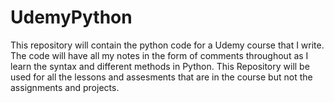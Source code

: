 # UdemyPython
This repository will contain the python code for a Udemy course that I write.
The code will have all my notes in the form of comments throughout as I learn the syntax
and different methods in Python.
This Repository will be used for all the lessons and assesments that are in the course but not
the assignments and projects.
